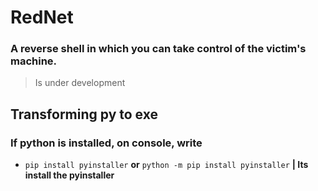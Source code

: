 # **RedNet**

### A reverse shell in which you can take control of the victim's machine.
> Is under development

## Transforming py to exe

### If python is installed, on console, write
- ``` pip install pyinstaller ``` **or** ``` python -m pip install pyinstaller ``` **| Its install the pyinstaller**
